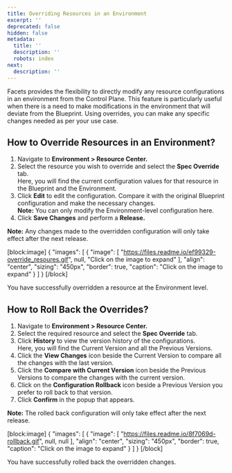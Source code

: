 ```yaml
---
title: Overriding Resources in an Environment
excerpt: ''
deprecated: false
hidden: false
metadata:
  title: ''
  description: ''
  robots: index
next:
  description: ''
---
```

Facets provides the flexibility to directly modify any resource configurations in an environment from the Control Plane. This feature is particularly useful when there is a need to make modifications in the environment that will deviate from the Blueprint. Using overrides, you can make any specific changes needed as per your use case.

## How to Override Resources in an Environment?

1. Navigate to **Environment > Resource Center.**
2. Select the resource you wish to override and select the **Spec Override** tab.  
   Here, you will find the current configuration values for that resource in the Blueprint and the Environment.
3. Click **Edit** to edit the configuration. Compare it with the original Blueprint configuration and make the necessary changes.  
   **Note:** You can only modify the Environment-level configuration here.
4. Click **Save Changes** and perform a **Release.**

**Note:** Any changes made to the overridden configuration will only take effect after the next release.

[block:image]
{
  "images": [
    {
      "image": [
        "https://files.readme.io/ef99329-override_resoures.gif",
        null,
        "Click on the image to expand"
      ],
      "align": "center",
      "sizing": "450px",
      "border": true,
      "caption": "Click on the image to expand"
    }
  ]
}
[/block]


You have successfully overridden a resource at the Environment level. 

## How to Roll Back the Overrides?

1. Navigate to **Environment > Resource Center.**
2. Select the required resource and select the **Spec Override** tab.
3. Click **History** to view the version history of the configurations.  
   Here, you will find the Current Version and all the Previous Versions. 
4. Click the **View Changes** icon beside the Current Version to compare all the changes with the last version.
5. Click the **Compare with Current Version** icon beside the Previous Versions to compare the changes with the current version.
6. Click on the **Configuration Rollback** icon beside a Previous Version you prefer to roll back to that version.
7. Click **Confirm** in the popup that appears. 

**Note:** The rolled back configuration will only take effect after the next release.

[block:image]
{
  "images": [
    {
      "image": [
        "https://files.readme.io/8f7069d-rollback.gif",
        null,
        null
      ],
      "align": "center",
      "sizing": "450px",
      "border": true,
      "caption": "Click on the image to expand"
    }
  ]
}
[/block]




You have successfully rolled back the overridden changes.